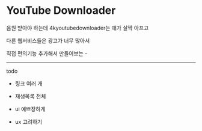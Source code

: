 # YouTube Downloader

음원 받아야 하는데 4kyoutubedownloader는 애가 살짝 아프고

다른 웹서비스들은 광고가 너무 많아서

직접 편의기능 추가해서 만들어보는 -

---

todo

- 링크 여러 개

- 재생목록 전체

- ui 예쁘장하게

- ux 고려하기
